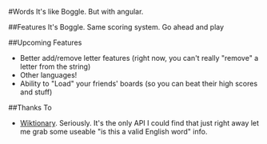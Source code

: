 #Words
It's like Boggle. But with angular.

##Features
It's Boggle. Same scoring system. Go ahead and play

##Upcoming Features
 - Better add/remove letter features (right now, you can't really "remove" a letter from the string)
 - Other languages!
 - Ability to "Load" your friends' boards (so you can beat their high scores and stuff)

##Thanks To
 - [Wiktionary](https://en.wiktionary.org/wiki/Wiktionary:Main_Page). Seriously. It's the only API I could find that just right away let me grab some useable "is this a valid English word" info.